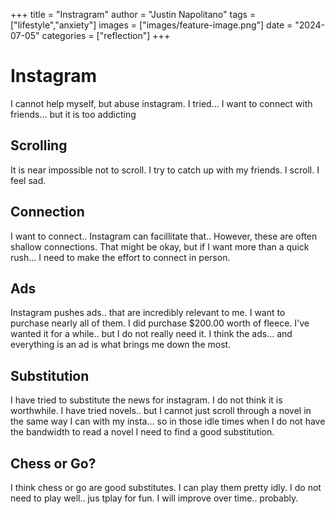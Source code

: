 +++
title =  "Instragram"
author = "Justin Napolitano"
tags = ["lifestyle","anxiety"]
images = ["images/feature-image.png"]
date = "2024-07-05"
categories = ["reflection"]
+++


# Instagram

I cannot help myself, but abuse instagram. I tried... I want to connect with friends... but it is too addicting

## Scrolling

It is near impossible not to scroll. I try to catch up with my friends. I scroll. I feel sad. 

## Connection

I want to connect.. Instagram can facillitate that.. However, these are often shallow connections. That might be okay, but if I want more than a quick rush... I need to make the effort to connect in person. 


## Ads

Instagram pushes ads.. that are incredibly relevant to me. I want to purchase nearly all of them.  I did purchase $200.00 worth of fleece. I've wanted it for a while.. but I do not really need it. I think the ads... and everything is an ad is what brings me down the most.

## Substitution

I have tried to substitute the news for instagram. I do not think it is worthwhile. I have tried novels.. but I cannot just scroll through a novel in the same way I can with my insta... so in those idle times when I do not have the bandwidth to read a novel I need to find a good substitution.

## Chess or Go?

I think chess or go are good substitutes. I can play them pretty idly. I do not need to play well.. jus tplay for fun. I will improve over time.. probably.